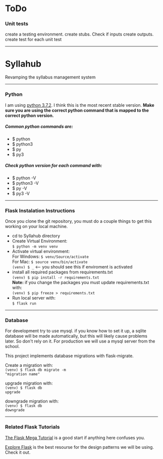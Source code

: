 
<h1>ToDo</h1>
<h3>Unit tests</h3>
<p>create a testing environment. create stubs. Check if inputs create outputs. create test for each unit test
</p>



<hr>
<h1>Syllahub</h1>
<p>Revamping the syllabus management system</p>

<hr>
<h3>Python</h3>
<p>I am using <a href="https://www.python.org/downloads/">python 3.7.2</a>. I think this is the most recent stable version. <strong>Make sure you are using the correct python command that is mapped to the correct python version.</strong></p>
<h5>Common python commands are:</h5>
<ul>
    <li>$ python</li>
    <li>$ python3</li>
    <li>$ py</li>
    <li>$ py3</li>
</ul>
<h5>Check python version for each command with: </h5>
<ul>
    <li>$ python -V</li>
    <li>$ python3 -V</li>
    <li>$ py -V</li>
    <li>$ py3 -V</li>
</ul>

<hr>
<h3>Flask Instalation Instructions</h3>
Once you clone the git repository, you must do a couple things to get this working on your local machine. 
<ul>
    <li>
        cd to Syllahub directory
    </li>
    <li>
        Create Virtual Environment: <br>
        <code>$ python -m venv venv</code><br>
    </li> 
    <li>
        Activate virtual environment: <br>
        For Windows: <code>$ venv/Source/activate</code><br>
        For Mac: <code>$ source venv/bin/activate</code><br>
        <code>(venv) $ _</code> <-- you should see this if enviroment is activated
    </li>
    <li>
        install all required packages from requirements.txt<br>
        <code>(venv) $ pip install -r requirements.txt</code><br>
        <strong>Note:</strong> if you change the packages you must update requirements.txt with: <br>
        <code>(venv) $ pip freeze > requirements.txt</code>
    </li>   
    <li>
        Run local server with: <br>
        <code>$ flask run</code>
    </li>
</ul>

<hr>
<h3>Database</h3>
<p>For development try to use mysql. if you know how to set it up, a sqlite database will be made automatically, but this will likely cause problems later. So don't rely on it. For production we will use a mysql server from the school.</p>

<p>This project implements database migrations with flask-migrate.</p>

Create a migration with: <br>
<code>(venv) $ flask db migrate -m "migration name"</code>

upgrade migration with: <br>
<code>(venv) $ flask db upgrade</code>

downgrade migration with: <br>
<code>(venv) $ flask db downgrade</code>

<hr>
<h3>Related Flask Tutorials</h3>
<p><a href="https://blog.miguelgrinberg.com/post/the-flask-mega-tutorial-part-i-hello-world">The Flask Mega Tutorial</a> is a good start if anything here confuses you.</p>
<p><a href="http://exploreflask.com/en/latest/index.html">Explore Flask</a> is the best resourse for the design patterns we will be using. Check it out.</p>

